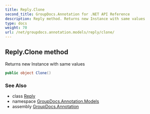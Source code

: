 ```yaml
---
title: Reply.Clone
second_title: GroupDocs.Annotation for .NET API Reference
description: Reply method. Returns new Instance with same values
type: docs
weight: 70
url: /net/groupdocs.annotation.models/reply/clone/
---
```

## Reply.Clone method

Returns new Instance with same values

```csharp
public object Clone()
```

### See Also

* class [Reply](../)
* namespace [GroupDocs.Annotation.Models](../../reply/)
* assembly [GroupDocs.Annotation](../../../)


